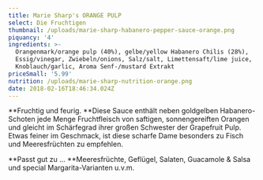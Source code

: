 ```yaml
---
title: Marie Sharp's ORANGE PULP
select: Die Fruchtigen
thumbnail: /uploads/marie-sharp-habanero-pepper-sauce-orange.png
piquancy: '4'
ingredients: >-
  Orangenmark/orange pulp (40%), gelbe/yellow Habanero Chilis (28%),
  Essig/vinegar, Zwiebeln/onions, Salz/salt, Limettensaft/lime juice,
  Knoblauch/garlic, Aroma Senf-/mustard Extrakt
priceSmall: '5.99'
nutrition: /uploads/marie-sharp-nutrition-orange.png
date: 2018-02-16T18:46:34.024Z
---
```

**Fruchtig und feurig. **Diese Sauce enthält neben goldgelben Habanero-Schoten jede Menge Fruchtfleisch von saftigen, sonnengereiften Orangen und gleicht im Schärfegrad ihrer großen Schwester der Grapefruit Pulp. Etwas feiner im Geschmack, ist diese scharfe Dame besonders zu Fisch und Meeresfrüchten zu empfehlen. 



**Passt gut zu ... **Meeresfrüchte, Geflügel, Salaten, Guacamole & Salsa und special Margarita-Varianten u.v.m.
